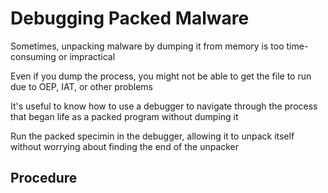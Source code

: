 # Debugging Packed Malware

Sometimes, unpacking malware by dumping it from memory is too time-consuming or impractical

Even if you dump the process, you might not be able to get the file to run due to OEP, IAT, or other problems

It's useful to know how to use a debugger to navigate through the process that began life as a packed program without dumping it

Run the packed specimin in the debugger, allowing it to unpack itself without worrying about finding the end of the unpacker



## Procedure
